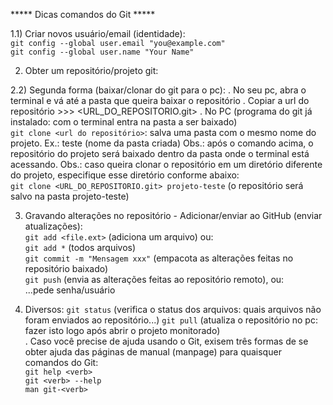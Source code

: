 ***** Dicas comandos do Git *****

1.1) Criar novos usuário/email (identidade):  
```git config --global user.email "you@example.com"```  
```git config --global user.name "Your Name"```  

2) Obter um repositório/projeto git:

2.2) Segunda forma (baixar/clonar do git para o pc):
. No seu pc, abra o terminal e vá até a pasta que queira baixar o repositório
. Copiar a url do repositório >>> <URL_DO_REPOSITORIO.git>
. No PC (programa do git já instalado: com o terminal entra na pasta a ser baixado)  
```git clone <url do repositório>```: salva uma pasta com o mesmo nome do projeto.
Ex.: teste (nome da pasta criada)
Obs.: após o comando acima, o repositório do projeto será baixado dentro da pasta onde o terminal está acessando.
Obs.: caso queira clonar o repositório em um diretório diferente do projeto, especifique esse diretório conforme abaixo:  
```git clone <URL_DO_REPOSITORIO.git> projeto-teste``` (o repositório será salvo na pasta projeto-teste)

3) Gravando alterações no repositório  - Adicionar/enviar ao GitHub (enviar atualizações):  
```git add <file.ext>``` (adiciona um arquivo) ou:  
```git add *``` (todos arquivos)  
```git commit -m "Mensagem xxx"``` (empacota as alterações feitas no repositório baixado)  
```git push``` (envia as alterações feitas ao repositório remoto), ou:  
...pede senha/usuário

4) Diversos:
```git status``` (verifica o status dos arquivos: quais arquivos não foram enviados ao repositório...) 
```git pull``` (atualiza o repositório no pc: fazer isto logo após abrir o projeto monitorado)  
. Caso você precise de ajuda usando o Git, exisem três formas de se obter ajuda das páginas de manual (manpage) para quaisquer comandos do Git:  
```git help <verb>```  
```git <verb> --help```  
```man git-<verb>```  
